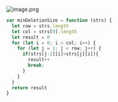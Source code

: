 
![image.png](https://cdn.nlark.com/yuque/0/2022/png/2976158/1652363212673-2b9168c3-8988-47c1-870d-f629378f0d7e.png#clientId=u289aab1a-1ae5-4&crop=0&crop=0&crop=1&crop=1&from=paste&height=209&id=u3ab8ec88&margin=%5Bobject%20Object%5D&name=image.png&originHeight=254&originWidth=921&originalType=binary&ratio=1&rotation=0&showTitle=false&size=21129&status=done&style=none&taskId=u65af33fb-ced0-4d05-90ec-aa4bfcbf6d7&title=&width=757.7999877929688)
```javascript
var minDeletionSize = function (strs) {
  let row = strs.length
  let col = strs[0].length
  let result = 0
  for (let i = 0; i < col; i++) {
    for (let j = 1; j < row; j++) {
      if(strs[j-1][i]>strs[j][i]){
        result++
        break;
      }
    }
  }
  return result
}
```
